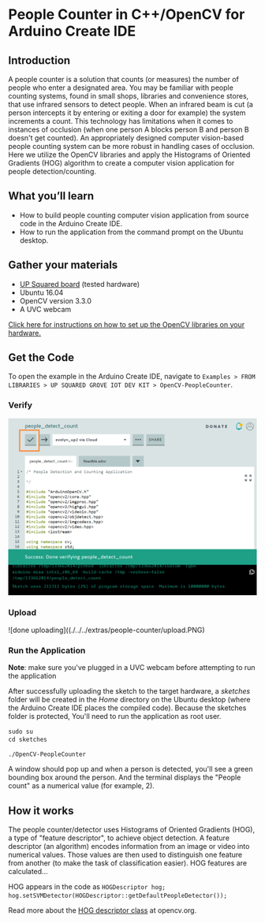 # People Counter in C++/OpenCV for Arduino Create IDE 

## Introduction
A people counter is a solution that counts (or measures) the number of people who enter a designated area. You may be familiar with people counting systems, found in small shops, libraries and convenience stores, that use infrared sensors to detect people. When an infrared beam is cut (a person intercepts it by entering or exiting a door for example) the system increments a count. This technology has limitations when it comes to instances of occlusion (when one person A blocks person B and person B doesn't get counted). An appropriately designed computer vision-based people counting system can be more robust in handling cases of occlusion. Here we utilize the OpenCV libraries and apply the Histograms of Oriented Gradients (HOG) algorithm to create a computer vision application for people detection/counting.

## What you’ll learn
* How to build people counting computer vision application from source code in the Arduino Create IDE.
* How to run the application from the command prompt on the Ubuntu desktop.

## Gather your materials
  *	[UP Squared board](http://www.up-board.org/upsquared/) (tested hardware)
  *	Ubuntu 16.04
  * OpenCV version 3.3.0
  *	A UVC webcam

[Click here for instructions on how to set up the OpenCV libraries on your hardware.](https://github.com/intel-iot-devkit/up-squared-grove-IoT-dev-kit-arduino-create/tree/master/examples/OpenCV-Setup)

## Get the Code
To open the example in the Arduino Create IDE, navigate to `Examples > FROM LIBRARIES > UP SQUARED GROVE IOT DEV KIT > OpenCV-PeopleCounter`.
![]()

[//]: # (insert screenshot of Arduino Create IDE)
### Verify

![done verifying](./../../extras/people-counter/verify.PNG)

### Upload

![done uploading]((./../../extras/people-counter/upload.PNG)

### Run the Application

**Note**: make sure you've plugged in a UVC webcam before attempting to run the application

After successfully uploading the sketch to the target hardware, a *sketches* folder will be created in the *Home* directory on the Ubuntu desktop (where the Arduino Create IDE places the compiled code). Because the sketches folder is protected, You'll need to run the application as root user.

```
sudo su
cd sketches
```
```
./OpenCV-PeopleCounter
```

A window should pop up and when a person is detected, you'll see a green bounding box around the person. And the terminal displays the "People count" as a numerical value (for example, 2).

## How it works
The people counter/detector uses Histograms of Oriented Gradients (HOG), a type of "feature descriptor", to achieve object detection. A feature descriptor (an algorithm) encodes information from an image or video into numerical values. Those values are then used to distinguish one feature from another (to make the task of classification easier). HOG features are calculated... 

HOG appears in the code as `HOGDescriptor hog; hog.setSVMDetector(HOGDescriptor::getDefaultPeopleDetector());`

Read more about the [HOG descriptor class](https://docs.opencv.org/3.1.0/d5/d33/structcv_1_1HOGDescriptor.html) at opencv.org.

[//]: # ()

